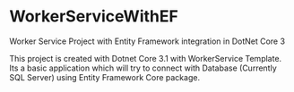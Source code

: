 # WorkerServiceWithEF
Worker Service Project with Entity Framework integration in DotNet Core 3

This project is created with Dotnet Core 3.1 with WorkerService Template. 
Its a basic application which will try to connect with Database (Currently SQL Server) using Entity Framework Core package.
